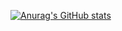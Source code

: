 [![Anurag's GitHub stats](https://github-readme-stats.vercel.app/api?username=MariiaS3&hide=prs&show_icons=true&theme=radical)](https://github.com/MariiaS3/MariiaS3)
